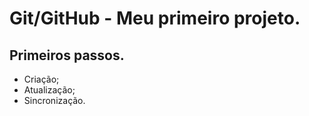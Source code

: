# Git/GitHub - Meu primeiro projeto.

## Primeiros passos.

- Criação;
- Atualização;
- Sincronização.